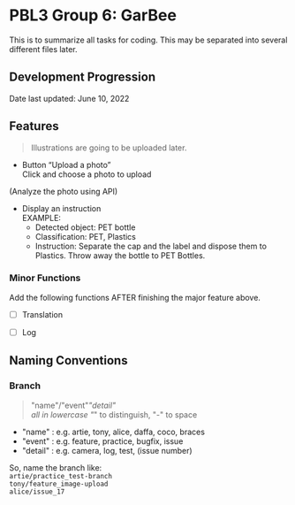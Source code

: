 # PBL3 Group 6: GarBee

This is to summarize all tasks for coding. This may be separated into several different files later.



## Development Progression

Date last updated: June 10, 2022



## Features

> Illustrations are going to be uploaded later.

- Button “Upload a photo”  
    Click and choose a photo to upload

(Analyze the photo using API)

- Display an instruction  
    EXAMPLE:
    - Detected object: PET bottle
    - Classification: PET, Plastics
    - Instruction: Separate the cap and the label and dispose them to Plastics. Throw away the bottle to PET Bottles.

### Minor Functions
Add the following functions AFTER finishing the major feature above.

- [ ]  Translation
- [ ]  Log



## Naming Conventions
### Branch
> "name"/"event"_"detail"  
> all in lowercase
> "_" to distinguish, "-" to space

- "name" : e.g. artie, tony, alice, daffa, coco, braces
- "event" : e.g. feature, practice, bugfix, issue
- "detail" : e.g. camera, log, test, (issue number)

So, name the branch like:  
`artie/practice_test-branch`  
`tony/feature_image-upload`  
`alice/issue_17`
